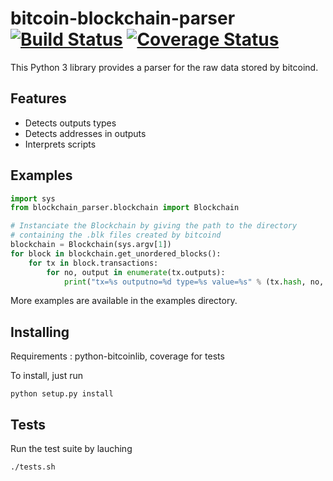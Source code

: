 # bitcoin-blockchain-parser [![Build Status](https://travis-ci.org/alecalve/python-bitcoin-blockchain-parser.svg?branch=master)](https://travis-ci.org/alecalve/python-bitcoin-blockchain-parser) [![Coverage Status](https://coveralls.io/repos/alecalve/python-bitcoin-blockchain-parser/badge.svg?branch=master&service=github)](https://coveralls.io/github/alecalve/python-bitcoin-blockchain-parser?branch=master)
This Python 3 library provides a parser for the raw data stored by bitcoind. 

## Features
- Detects outputs types
- Detects addresses in outputs
- Interprets scripts

## Examples

```python
import sys
from blockchain_parser.blockchain import Blockchain

# Instanciate the Blockchain by giving the path to the directory 
# containing the .blk files created by bitcoind
blockchain = Blockchain(sys.argv[1])
for block in blockchain.get_unordered_blocks():
    for tx in block.transactions:
        for no, output in enumerate(tx.outputs):
            print("tx=%s outputno=%d type=%s value=%s" % (tx.hash, no, output.type, output.value))
```

More examples are available in the examples directory.

## Installing

Requirements : python-bitcoinlib, coverage for tests

To install, just run
```
python setup.py install
```

## Tests

Run the test suite by lauching
```
./tests.sh
```



